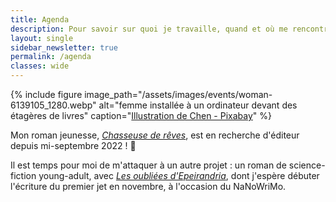 ```yaml
---
title: Agenda
description: Pour savoir sur quoi je travaille, quand et où me rencontrer (événements, dédicaces...) Voici mon agenda !
layout: single
sidebar_newsletter: true
permalink: /agenda
classes: wide
---
```


{% include figure image_path="/assets/images/events/woman-6139105_1280.webp" alt="femme installée à un ordinateur devant des étagères de livres" caption="[Illustration de Chen - Pixabay](https://pixabay.com/users/chenspec-7784448/?utm_content=6139105)" %}

Mon roman jeunesse, [*Chasseuse de rêves*](/publications/projets-en-cours/#chasseuse-de-r%C3%AAves-titre-provisoire), est en recherche d'éditeur depuis mi-septembre 2022&nbsp;! 🤞

Il est temps pour moi de m'attaquer à un autre projet&nbsp;: un roman de science-fiction young-adult, avec [*Les oubliées d'Epeirandria*](/publications/projets-en-cours/#les-oubli%C3%A9es-depeirandria), dont j'espère débuter l'écriture du premier jet en novembre, à l'occasion du NaNoWriMo.

